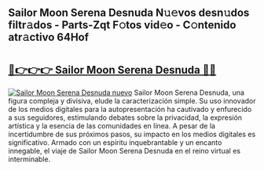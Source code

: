 ## Sailor Moon Serena Desnuda N𝚞𝚎vos desn𝚞dos filtr𝚊dos - Parts-Zqt F𝚘tos vid𝚎o - C𝚘ntenido atr𝚊ctivo 64Hof

# <h2><a href="http://mb5tcta.tromn.icu/?c=Sailor+Moon+Serena+Desnuda">🔗👉👉👉 Sailor Moon Serena Desnuda 🔗🔗</a></h2>

[![Sailor Moon Serena Desnuda nuevo](https://i.imgur.com/pEAQMta.gif)](http://mb5tcta.tromn.icu/?c=Sailor+Moon+Serena+Desnuda)
Sailor Moon Serena Desnuda, una figura compleja y divisiva, elude la caracterización simple. Su uso innovador de los medios digitales para la autopresentación ha cautivado y enfurecido a sus seguidores, estimulando debates sobre la privacidad, la expresión artística y la esencia de las comunidades en línea. A pesar de la incertidumbre de sus próximos pasos, su impacto en los medios digitales es significativo. Armado con un espíritu inquebrantable y un encanto innegable, el viaje de Sailor Moon Serena Desnuda en el reino virtual es interminable.

